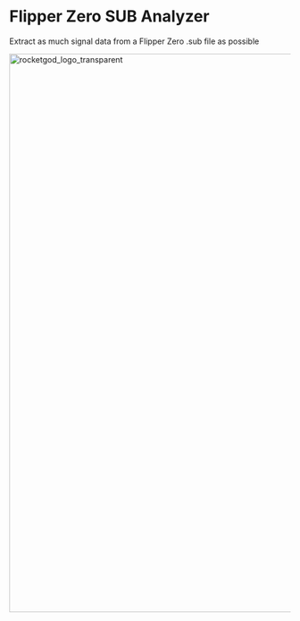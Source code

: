 # Flipper Zero SUB Analyzer
Extract as much signal data from a Flipper Zero .sub file as possible

<img width="1500" height="1000" alt="rocketgod_logo_transparent" src="https://github.com/user-attachments/assets/ad15b106-152c-4a60-a9e2-4d40dfa8f3c6" />
